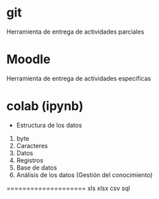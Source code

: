 # git 
Herramienta de entrega de actividades parciales

# Moodle 
Herramienta de entrega de actividades específicas

# colab (ipynb) 

- Estructura de los datos 
1. byte
2. Caracteres
3. Datos 
4. Registros
5. Base de datos 
6. Análisis de los datos (Gestión del conocimiento) 



====================
xls
xlsx
csv
sql
